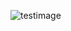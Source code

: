 ![testimage](https://life.online.sh.cn/images_quote/attachement/jpg/site1/20220113/IMGfc4dd44975b959206242033.jpg)
